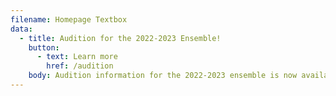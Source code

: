 ```yaml
---
filename: Homepage Textbox
data:
  - title: Audition for the 2022-2023 Ensemble!
    button:
      - text: Learn more
        href: /audition
    body: Audition information for the 2022-2023 ensemble is now available.
---
```

